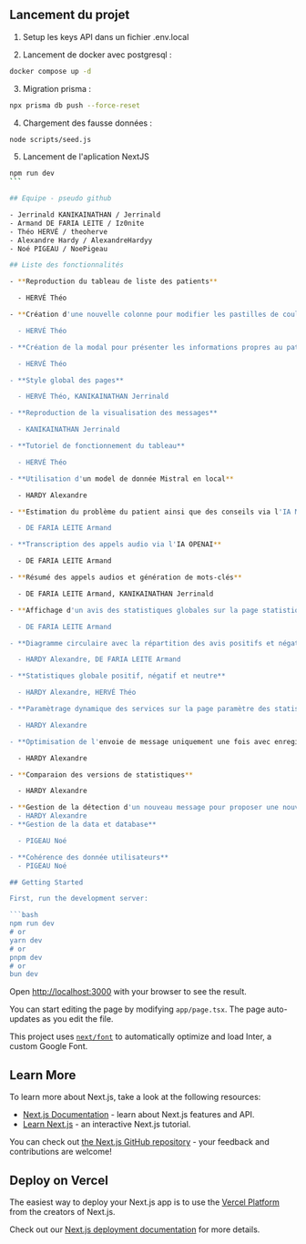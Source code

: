 ## Lancement du projet

1. Setup les keys API dans un fichier .env.local

2. Lancement de docker avec postgresql :

```bash
docker compose up -d
```

3. Migration prisma :

```bash
npx prisma db push --force-reset
```

4. Chargement des fausse données :

```bash
node scripts/seed.js
```

5. Lancement de l'aplication NextJS

````bash
npm run dev
```

## Equipe - pseudo github

- Jerrinald KANIKAINATHAN / Jerrinald
- Armand DE FARIA LEITE / Iz0nite
- Théo HERVÉ / theoherve
- Alexandre Hardy / AlexandreHardyy
- Noé PIGEAU / NoePigeau

## Liste des fonctionnalités

- **Reproduction du tableau de liste des patients**

  - HERVÉ Théo

- **Création d'une nouvelle colonne pour modifier les pastilles de couleurs et afficher les informations ajoutées**

  - HERVÉ Théo

- **Création de la modal pour présenter les informations propres au patient**

  - HERVÉ Théo

- **Style global des pages**

  - HERVÉ Théo, KANIKAINATHAN Jerrinald

- **Reproduction de la visualisation des messages**

  - KANIKAINATHAN Jerrinald

- **Tutoriel de fonctionnement du tableau**

  - HERVÉ Théo

- **Utilisation d'un model de donnée Mistral en local**

  - HARDY Alexandre

- **Estimation du problème du patient ainsi que des conseils via l'IA Mistral**

  - DE FARIA LEITE Armand

- **Transcription des appels audio via l'IA OPENAI**

  - DE FARIA LEITE Armand

- **Résumé des appels audios et génération de mots-clés**

  - DE FARIA LEITE Armand, KANIKAINATHAN Jerrinald

- **Affichage d'un avis des statistiques globales sur la page statistique**

  - DE FARIA LEITE Armand

- **Diagramme circulaire avec la répartition des avis positifs et négatifs**

  - HARDY Alexandre, DE FARIA LEITE Armand

- **Statistiques globale positif, négatif et neutre**

  - HARDY Alexandre, HERVÉ Théo

- **Paramètrage dynamique des services sur la page paramètre des statistique**

  - HARDY Alexandre

- **Optimisation de l'envoie de message uniquement une fois avec enregistrement de version sur la page statistique**

  - HARDY Alexandre

- **Comparaion des versions de statistiques**

  - HARDY Alexandre

- **Gestion de la détection d'un nouveau message pour proposer une nouvelle version de statistique**
  - HARDY Alexandre
- **Gestion de la data et database**

  - PIGEAU Noé

- **Cohérence des donnée utilisateurs**
  - PIGEAU Noé

## Getting Started

First, run the development server:

```bash
npm run dev
# or
yarn dev
# or
pnpm dev
# or
bun dev
````

Open [http://localhost:3000](http://localhost:3000) with your browser to see the result.

You can start editing the page by modifying `app/page.tsx`. The page auto-updates as you edit the file.

This project uses [`next/font`](https://nextjs.org/docs/basic-features/font-optimization) to automatically optimize and load Inter, a custom Google Font.

## Learn More

To learn more about Next.js, take a look at the following resources:

- [Next.js Documentation](https://nextjs.org/docs) - learn about Next.js features and API.
- [Learn Next.js](https://nextjs.org/learn) - an interactive Next.js tutorial.

You can check out [the Next.js GitHub repository](https://github.com/vercel/next.js/) - your feedback and contributions are welcome!

## Deploy on Vercel

The easiest way to deploy your Next.js app is to use the [Vercel Platform](https://vercel.com/new?utm_medium=default-template&filter=next.js&utm_source=create-next-app&utm_campaign=create-next-app-readme) from the creators of Next.js.

Check out our [Next.js deployment documentation](https://nextjs.org/docs/deployment) for more details.
